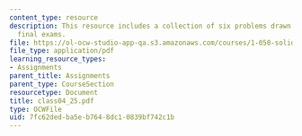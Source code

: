 ```yaml
---
content_type: resource
description: This resource includes a collection of six problems drawn from past years?
  final exams.
file: https://ol-ocw-studio-app-qa.s3.amazonaws.com/courses/1-050-solid-mechanics-fall-2004/7fc62dedba5eb7648dc10839bf742c1b_class04_25.pdf
file_type: application/pdf
learning_resource_types:
- Assignments
parent_title: Assignments
parent_type: CourseSection
resourcetype: Document
title: class04_25.pdf
type: OCWFile
uid: 7fc62ded-ba5e-b764-8dc1-0839bf742c1b
---
```


